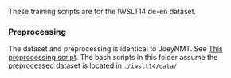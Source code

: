 These training scripts are for the IWSLT14 de-en dataset.

### Preprocessing

The dataset and preprocessing is identical to JoeyNMT. See [This preprocessing script](https://github.com/joeynmt/joeynmt/blob/master/scripts/get_iwslt14_bpe.sh).
The bash scripts in this folder assume the preprocessed dataset is located in `./iwslt14/data/`
